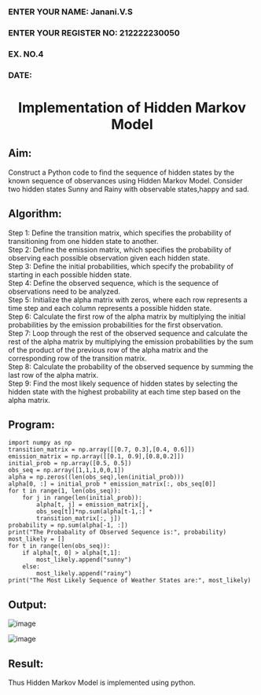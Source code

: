 <H3>ENTER YOUR NAME: Janani.V.S</H3>
<H3>ENTER YOUR REGISTER NO: 212222230050</H3>
<H3>EX. NO.4</H3>
<H3>DATE:</H3>
<H1 ALIGN =CENTER> Implementation of Hidden Markov Model</H1>

## Aim: 
Construct a Python code to find the sequence of hidden states by the known sequence of observances using Hidden Markov Model. Consider two hidden states Sunny and Rainy with observable states,happy and sad.

## Algorithm:

Step 1:
Define the transition matrix, which specifies the probability of transitioning from  one hidden state to another.<br>
Step 2:
Define the emission matrix, which specifies the probability of observing each possible observation given each hidden state.<br>
Step 3:
Define the initial probabilities, which specify the probability of starting in each possible hidden state.<br>
Step 4:
Define the observed sequence, which is the sequence of observations need to  be analyzed.<br>
Step 5:
Initialize the alpha matrix with zeros, where each row represents a time step and each column represents a possible hidden state.<br>
Step 6:
Calculate the first row of the alpha matrix by multiplying the initial  probabilities by the emission probabilities for the first observation.<br>
Step 7:
Loop through the rest of the observed sequence and calculate the rest of the alpha matrix by multiplying the emission probabilities by the sum of the product of 
       the previous row of the alpha matrix and the corresponding row of the transition matrix.<br>
Step 8:
Calculate the probability of the observed sequence by summing the last row of the alpha matrix.<br>
Step 9:
Find the most likely sequence of hidden states by selecting the hidden state with the highest probability at each time step based on the alpha matrix.<br>

## Program:
```
import numpy as np
transition_matrix = np.array([[0.7, 0.3],[0.4, 0.6]])
emission_matrix = np.array([[0.1, 0.9],[0.8,0.2]])
initial_prob = np.array([0.5, 0.5])
obs_seq = np.array([1,1,1,0,0,1])
alpha = np.zeros((len(obs_seq),len(initial_prob)))
alpha[0, :] = initial_prob * emission_matrix[:, obs_seq[0]]
for t in range(1, len(obs_seq)):
    for j in range(len(initial_prob)):        
        alpha[t, j] = emission_matrix[j, 
        obs_seq[t]]*np.sum(alpha[t-1,:] * 
        transition_matrix[:, j])
probability = np.sum(alpha[-1, :])
print("The Probabality of Observed Sequence is:", probability)
most_likely = []
for t in range(len(obs_seq)):
    if alpha[t, 0] > alpha[t,1]:
        most_likely.append("sunny")
    else:
        most_likely.append("rainy")
print("The Most Likely Sequence of Weather States are:", most_likely)
```

## Output:

![image](https://github.com/user-attachments/assets/feed28c0-56fd-40e6-92f1-2e43697c4acb)

![image](https://github.com/user-attachments/assets/81b0c28f-6260-4ce3-828f-fa83bdf23722)


## Result:
Thus Hidden Markov Model is implemented using python.

